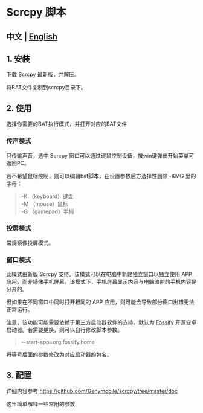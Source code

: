 # Scrcpy 脚本
## 中文 | [English](README_EN.MD)
## 1. 安装
下载 [Scrcpy](https://github.com/Genymobile/scrcpy) 最新版，并解压。

将BAT文件复制到scrcpy目录下。


## 2. 使用

选择你需要的BAT执行模式，并打开对应的BAT文件

### 传声模式
只传输声音，选中 Scrcpy 窗口可以通过键鼠控制设备，按win键弹出开始菜单可返回PC。

若不希望鼠标控制，则可以编辑bat脚本，在设置参数后方选择性删除 -KMG 里的字母：
>-K （keyboard）键盘\
>-M （mouse）鼠标\
>-G （gamepad）手柄

### 投屏模式

常规镜像投屏模式。

### 窗口模式

此模式由新版 Scrcpy 支持。该模式可以在电脑中新建独立窗口以独立使用 APP 应用，而非镜像手机屏幕。该模式下，手机屏幕显示内容与电脑映射的手机内容是分开的。

但如果在不同窗口中同时打开相同的 APP 应用，则可能会导致部分窗口出错无法正常运行。

注意，该功能可能需要依赖于第三方启动器软件的支持。默认为 [Fossify](https://github.com/FossifyOrg/Launcher) 开源安卓启动器。若需要更换，则可以自行修改脚本参数。

>--start-app=org.fossify.home

将等号后面的参数修改为对应启动器的包名。

## 3. 配置

详细内容参考 https://github.com/Genymobile/scrcpy/tree/master/doc

这里简单解释一些常用的参数

